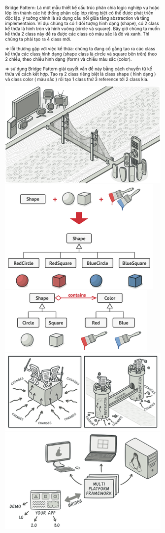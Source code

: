 Bridge Pattern: Là một mẫu thiết kế cấu trúc phân chia logic nghiệp vụ hoặc lớp lớn thành các hệ thống phân cấp lớp riêng biệt có thể được phát triển độc lập. ý tưởng chính là sử dụng cầu nối giữa tầng abstraction và tầng implementaion. Ví dụ: chúng ta có 1 đối tượng hình dạng (shape), có 2 class kế thừa là hình tròn và hình vuông (circle và square). Bây giờ chúng ta muốn kế thừa 2 class này để ra được các class có màu sắc là đỏ và xanh. Thì chúng ta phải tạo ra 4 class mới.

=> lỗi thường gặp với việc kế thừa: chúng ta đang cố gắng tạo ra các class kế thừa các class hình dạng (shape class là circle và square bên trên) theo 2 chiều, theo chiều hình dạng (form) và chiều màu sắc (color).

=> sử dụng Bridge Pattern giải quyết vấn đề này bằng cách chuyển từ kế thừa về cách kết hợp. Tạo ra 2 class riêng biệt là class shape ( hình dạng ) và class color ( màu sắc ) rồi tạo 1 class thứ 3 reference tới 2 class kia.

![BridgeExample](../Img/BridgeExample1.png) ![BridgeExample](../Img/BridgeExample2.png) ![BridgeExample](../Img/BridgeExample3.png) ![BridgeExample](../Img/BridgeExample4.png) ![BridgeExample](../Img/BridgeExample5.png)
